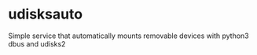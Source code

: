 # udisksauto
Simple service that automatically mounts removable devices with python3 dbus and udisks2
